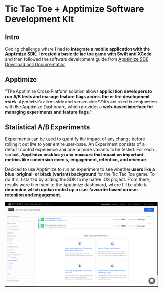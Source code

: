 # Tic Tac Toe + Apptimize Software Development Kit

## Intro

Coding challenge where I had to **integrate a mobile application with the Apptimize SDK**. **I created a basic tic tac toe game with Swift and XCode** and then followed the software development guide from [Apptimize SDK Download and Documentation](https://apptimize.com/docs/sdk-information.html). 

## Apptimize

"The Apptimize Cross-Platform solution allows **application developers to run A/B tests and manage feature flags across the entire development stack**. Apptimize’s client-side and server-side SDKs are used in conjunction with the Apptimize Dashboard, which provides a **web-based interface for managing experiments and feature flags**."

## Statistical A/B Experiments 

Experiments can be used to quantify the impact of any change before rolling it out live to your entire user-base. An Experiment consists of a default control experience and one or more variants to be tested. For each variant, **Apptimize enables you to measure the impact on important metrics like conversion events, engagement, retention, and revenue**.

Decided to use Apptimize to run an experiment to see whether **users like a blue (original) or black (variant) background** for the Tic Tac Toe game. To do this, I started by adding the SDK to my native iOS project. From there, results were then sent to the Apptimize dashboard, where I'll be able to **determine which option ended up a user favourite based on user retention and engagement**. 

![Alt text](https://github.com/lucylow/Apptimize_tictactoe/blob/master/TicTacToe/Screenshots/Dashboard.png?raw=true "Title")


